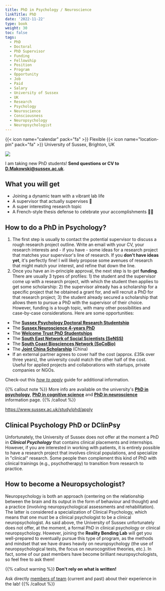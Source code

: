 ```yaml
---
title: PhD in Psychology / Neuroscience
linkTitle: PhD
date: '2022-11-22'
type: book
weight: 30
toc: false
tags:
  - PhD
  - Doctoral
  - PhD Supervisor
  - Funding
  - Fellowship
  - Position
  - Program
  - Opportunity
  - Job
  - Paid
  - Salary
  - University of Sussex
  - UK
  - Research
  - Psychology
  - Neuroscience
  - Consciousness
  - Neuropsychology
  - Neuropsychologist
---
```


{{< icon name="calendar" pack="fa" >}} Flexible
{{< icon name="location-pin" pack="fa" >}} University of Sussex, Brighton, UK

![](doctorate.jpg)


I am taking new PhD students! **Send questions or CV to D.Makowski@sussex.ac.uk**.

## What you will get

- Joining a dynamic team with a vibrant lab life
- A supervisor that actually supervises 🤯
- A super interesting research topic
- A French-style thesis defense to celebrate your accomplishments 🧀🍷

## How to do a PhD in Psychology?

1. The first step is usually to contact the potential supervisor to discuss a rough research project outline. Write an email with your CV, your research interests and - if you have - some ideas for a research project that matches your supervisor's line of research. If you **don't have ideas yet**, it's perfectly fine! I will likely propose some avenues of research that might match your interest, and refine that down the line.
2. Once you have an in-principle approval, the next step is to get **funding**. There are usually 3 types of profiles: 1) the student and the supervisor come up with a research project, with which the student then applies to get some scholarship: 2) the supervisor already has a scholarship for a specific project that he obtained a grant for, and will recruit a PhD for that research project; 3) the student already secured a scholarship that allows them to pursue a PhD with the supervisor of their choice. However, funding is a tough topic, with many other possibilities and case-by-case considerations. Here are some opportunities:

- The [**Sussex Psychology Doctoral Research Studentship**](https://archive.sussex.ac.uk/study/scholarships/1525-Psychology-Doctoral-Research-Studentship-UK-and-International)
- The [**Sussex Neuroscience 4-years PhD**](https://www.sussex.ac.uk/research/centres/sussex-neuroscience/phd/4yearphd)
- The [**Welcome Trust PhD Studentships**](https://wellcome.org/grant-funding/schemes/four-year-phd-programmes-studentships-basic-scientists)
- The [**South East Network of Social Scientists (SeNSS)**](https://senss-dtp.ac.uk/apply)
- The [**South Coast Biosciences Network (SoCoBio)**](https://southcoastdtp.ac.uk/funding/)
- The [**Joint China Scholarship**](https://www.sussex.ac.uk/study/fees-funding/phd-funding/view/1539-China-Scholarship-Council-CSC-University-of-Sussex-Joint-Scholarships-2023) (China)
- If an external partner agrees to cover half the cost (approx. £35k over three years), the university could match the other half of the cost. Useful for applied projects and collaborations with startups, private companies or NGOs.

Check-out this [*how to apply*](https://www.sussex.ac.uk/study/phd/apply) guide for additional information.

{{% callout note %}}
More info are available on the university's [**PhD in psychology**](https://www.sussex.ac.uk/schools/psychology/study/phd), [**PhD in cognitive science**](https://www.sussex.ac.uk/study/phd/degrees/cognitive-science-phd) and [**PhD in neuroscience**](https://www.sussex.ac.uk/research/centres/sussex-neuroscience/phd) information page.
{{% /callout %}}

https://www.sussex.ac.uk/study/phd/apply

## Clinical Psychology PhD or DClinPsy

Unfortunately, the University of Sussex does not offer at the moment a PhD in ***Clinical Psychology*** that contains clinical placements and internships. However, if you are interested in working with patients, it is entirely possible to have a research project that involves clinical populations, and specialize in "clinical" research. Some people then complement this kind of PhD with clinical trainings (e.g., psychotherapy) to transition from research to practice.

## How to become a Neuropsychologist?

Neuropsychology is both an approach (centering on the relationship between the brain and its output in the form of behaviour and thought) and a practice (involving neuropsychological assessments and rehabilitation). The latter is considered a specialization of Clinical Psychology, which means that one must be a clinical psychologist to be a clinical neuropsychologist. As said above, the University of Sussex unfortunately does not offer, at the moment, a formal PhD in clinical psychology or clinical neuropsychology. However, joining the **Reality Bending Lab** will get you well-prepared to eventually pursue this type of program, as the methods and mindset that we have draws heavily on neuropsychology (the use of neuropsychological tests, the focus on neurocognitive theories, etc.). In fact, some of our past members have become brilliant neuropsychologists, so feel free to ask them!


{{% callout warning %}}
**Don't rely on what is written!**

Ask directly [members of team](/people/) (current and past) about their experience in the lab!
{{% /callout %}}